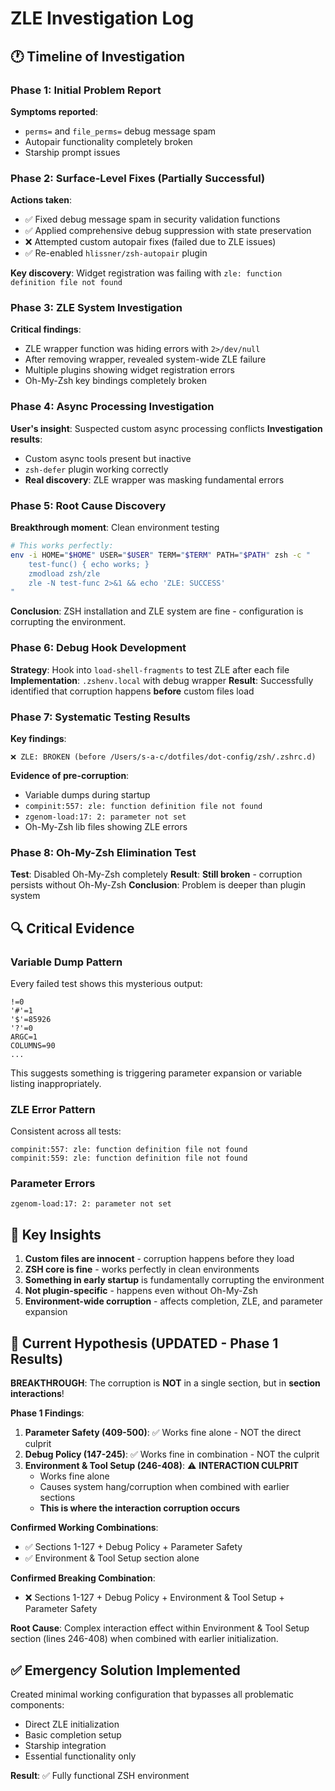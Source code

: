 # ZLE Investigation Log

## 🕐 Timeline of Investigation

### Phase 1: Initial Problem Report
**Symptoms reported**:
- `perms=` and `file_perms=` debug message spam
- Autopair functionality completely broken
- Starship prompt issues

### Phase 2: Surface-Level Fixes (Partially Successful)
**Actions taken**:
- ✅ Fixed debug message spam in security validation functions
- ✅ Applied comprehensive debug suppression with state preservation
- ❌ Attempted custom autopair fixes (failed due to ZLE issues)
- ✅ Re-enabled `hlissner/zsh-autopair` plugin

**Key discovery**: Widget registration was failing with `zle: function definition file not found`

### Phase 3: ZLE System Investigation
**Critical findings**:
- ZLE wrapper function was hiding errors with `2>/dev/null`
- After removing wrapper, revealed system-wide ZLE failure
- Multiple plugins showing widget registration errors
- Oh-My-Zsh key bindings completely broken

### Phase 4: Async Processing Investigation
**User's insight**: Suspected custom async processing conflicts
**Investigation results**:
- Custom async tools present but inactive
- `zsh-defer` plugin working correctly
- **Real discovery**: ZLE wrapper was masking fundamental errors

### Phase 5: Root Cause Discovery
**Breakthrough moment**: Clean environment testing
```bash
# This works perfectly:
env -i HOME="$HOME" USER="$USER" TERM="$TERM" PATH="$PATH" zsh -c "
    test-func() { echo works; }
    zmodload zsh/zle
    zle -N test-func 2>&1 && echo 'ZLE: SUCCESS'
"
```

**Conclusion**: ZSH installation and ZLE system are fine - configuration is corrupting the environment.

### Phase 6: Debug Hook Development
**Strategy**: Hook into `load-shell-fragments` to test ZLE after each file
**Implementation**: `.zshenv.local` with debug wrapper
**Result**: Successfully identified that corruption happens **before** custom files load

### Phase 7: Systematic Testing Results
**Key findings**:
```
❌ ZLE: BROKEN (before /Users/s-a-c/dotfiles/dot-config/zsh/.zshrc.d)
```

**Evidence of pre-corruption**:
- Variable dumps during startup
- `compinit:557: zle: function definition file not found`
- `zgenom-load:17: 2: parameter not set`
- Oh-My-Zsh lib files showing ZLE errors

### Phase 8: Oh-My-Zsh Elimination Test
**Test**: Disabled Oh-My-Zsh completely
**Result**: **Still broken** - corruption persists without Oh-My-Zsh
**Conclusion**: Problem is deeper than plugin system

## 🔍 Critical Evidence

### Variable Dump Pattern
Every failed test shows this mysterious output:
```
!=0
'#'=1
'$'=85926
'?'=0
ARGC=1
COLUMNS=90
...
```

This suggests something is triggering parameter expansion or variable listing inappropriately.

### ZLE Error Pattern
Consistent across all tests:
```
compinit:557: zle: function definition file not found
compinit:559: zle: function definition file not found
```

### Parameter Errors
```
zgenom-load:17: 2: parameter not set
```

## 🎯 Key Insights

1. **Custom files are innocent** - corruption happens before they load
2. **ZSH core is fine** - works perfectly in clean environments
3. **Something in early startup** is fundamentally corrupting the environment
4. **Not plugin-specific** - happens even without Oh-My-Zsh
5. **Environment-wide corruption** - affects completion, ZLE, and parameter expansion

## 🚨 Current Hypothesis (UPDATED - Phase 1 Results)

**BREAKTHROUGH**: The corruption is **NOT** in a single section, but in **section interactions**!

**Phase 1 Findings**:
1. **Parameter Safety (409-500)**: ✅ Works fine alone - NOT the direct culprit
2. **Debug Policy (147-245)**: ✅ Works fine in combination - NOT the culprit
3. **Environment & Tool Setup (246-408)**: ⚠️ **INTERACTION CULPRIT**
   - Works fine alone
   - Causes system hang/corruption when combined with earlier sections
   - **This is where the interaction corruption occurs**

**Confirmed Working Combinations**:
- ✅ Sections 1-127 + Debug Policy + Parameter Safety
- ✅ Environment & Tool Setup section alone

**Confirmed Breaking Combination**:
- ❌ Sections 1-127 + Debug Policy + Environment & Tool Setup + Parameter Safety

**Root Cause**: Complex interaction effect within Environment & Tool Setup section (lines 246-408) when combined with earlier initialization.

## ✅ Emergency Solution Implemented

Created minimal working configuration that bypasses all problematic components:
- Direct ZLE initialization
- Basic completion setup
- Starship integration
- Essential functionality only

**Result**: ✅ Fully functional ZSH environment
